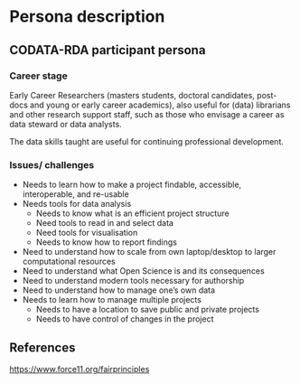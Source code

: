 # Persona description
## CODATA-RDA participant persona

### Career stage
Early Career Researchers (masters students, doctoral candidates, post-docs and
young or early career academics), also useful for (data) librarians and other
research support staff, such as those who envisage a career as data steward
or data analysts.

The data skills taught are useful for continuing professional development.

### Issues/ challenges

- Needs to learn how to make a project findable, accessible, interoperable,
 and re-usable
- Needs tools for data analysis
    - Needs to know what is an efficient project structure
    - Need tools to read in and select data
    - Need tools for visualisation
    - Needs to know how to report findings
- Need to understand how to scale from own laptop/desktop to larger
computational resources
- Need to understand what Open Science is and its consequences
- Need to understand modern tools necessary for authorship
- Need to understand how to manage one’s own data
- Needs to learn how to manage multiple projects
    - Needs to have a location to save public and private projects
    - Needs to have control of changes in the project



## References

https://www.force11.org/fairprinciples
